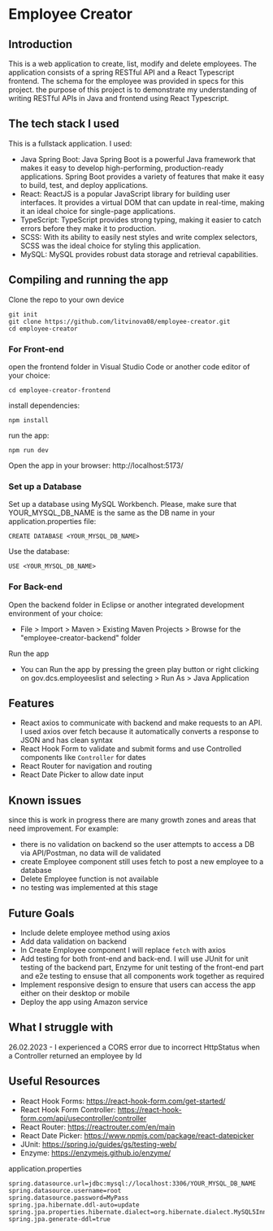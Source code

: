 # Employee Creator

## Introduction
This is a web application to create, list, modify and delete employees. The application consists of a spring
RESTful API and a React Typescript frontend. The schema for
the employee was provided in specs for this project. 
the purpose of this project is to demonstrate my understanding of writing RESTful APIs in Java and frontend using React Typescript.

## The tech stack I used
This is a fullstack application. I used:
- Java Spring Boot: Java Spring Boot is a powerful Java framework that makes it easy to develop high-performing, production-ready applications. 
Spring Boot provides a variety of features that make it easy to build, test, and deploy applications.
- React: ReactJS is a popular JavaScript library for building user interfaces. 
It provides a virtual DOM that can update in real-time, making it an ideal choice for single-page applications.
- TypeScript: TypeScript provides strong typing, making it easier to catch errors before they make it to production.
- SCSS: With its ability to easily nest styles and write complex selectors, SCSS was the ideal choice for styling this application.
- MySQL: MySQL provides robust data storage and retrieval capabilities.

## Compiling and running the app
Clone the repo to your own device
```
git init
git clone https://github.com/litvinova08/employee-creator.git
cd employee-creator
```

### For Front-end
open the frontend folder in Visual Studio Code or another code editor of your choice:

`cd employee-creator-frontend`

install dependencies:

`npm install`

run the app:

`npm run dev`

Open the app in your browser: http://localhost:5173/ 

### Set up a Database
Set up a database using MySQL Workbench. Please, make sure that YOUR_MYSQL_DB_NAME is the same as the DB name in your application.properties file:

`CREATE DATABASE <YOUR_MYSQL_DB_NAME>`

Use the database:

`USE <YOUR_MYSQL_DB_NAME>`

### For Back-end
Open the backend folder in Eclipse or another integrated development environment of your choice:
- File > Import > Maven > Existing Maven Projects > Browse for the "employee-creator-backend" folder

Run the app
- You can Run the app by pressing the green play button or right clicking on gov.dcs.employeeslist and selecting > Run As > Java Application


## Features
- React axios to communicate with backend and make requests to an API. I used axios over fetch because it automatically converts a response to JSON
and has clean syntax
- React Hook Form to validate and submit forms and use Controlled components like `Controller` for dates
- React Router for navigation and routing
- React Date Picker to allow date input

## Known issues
since this is work in progress there are many growth zones and areas that need improvement. For example: 
- there is no validation on backend so the user attempts to access a DB via API/Postman, no data will de validated
- create Employee component still uses fetch to post a new employee to a database 
- Delete Employee function is not available
- no testing was implemented at this stage

## Future Goals
- Include delete employee method using axios
- Add data validation on backend
- In Create Employee component I will replace `fetch` with axios 
- Add testing for both front-end and back-end. I will use JUnit for unit testing of the backend part, Enzyme for unit testing of the front-end part and e2e testing to ensuse that all components work together as required  
- Implement responsive design to ensure that users can access the app either on their desktop or mobile
- Deploy the app using Amazon service

## What I struggle with
26.02.2023 - I experienced a CORS error due to incorrect HttpStatus when a Controller returned an employee by Id 

## Useful Resources

- React Hook Forms: https://react-hook-form.com/get-started/ 
- React Hook Form Controller: https://react-hook-form.com/api/usecontroller/controller
- React Router: https://reactrouter.com/en/main 
- React Date Picker: https://www.npmjs.com/package/react-datepicker 
- JUnit: https://spring.io/guides/gs/testing-web/
- Enzyme: https://enzymejs.github.io/enzyme/

application.properties
```
spring.datasource.url=jdbc:mysql://localhost:3306/YOUR_MYSQL_DB_NAME
spring.datasource.username=root
spring.datasource.password=MyPass
spring.jpa.hibernate.ddl-auto=update
spring.jpa.properties.hibernate.dialect=org.hibernate.dialect.MySQL5InnoDBDialect
spring.jpa.generate-ddl=true
```
